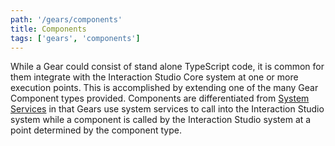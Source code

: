 ```yaml
---
path: '/gears/components'
title: Components
tags: ['gears', 'components']
---
```

While a Gear could consist of stand alone TypeScript code, it is common for them integrate with the Interaction Studio Core system at one or more execution points. This is accomplished by extending one of the many Gear Component types provided. Components are differentiated from [System Services](/gears/system-services) in that Gears use system services to call into the Interaction Studio system while a component is called by the Interaction Studio system at a point determined by the component type.

